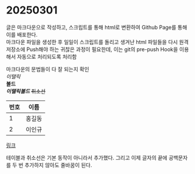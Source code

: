 # 20250301

글은 마크다운으로 작성하고, 스크립트를 통해 html로 변환하여 Github Page를 통해 이를 배포한다.  
마크다운 파일을 생성한 후 일일이 스크립트를 돌리고 생겨난 html 파일들을 다시 원격 저장소에 Push해야 하는 귀찮은 과정이 필요한데, 이는 git의 pre-push Hook을 이용해서 자동으로 처리되도록 처리함

마크다운의 문법들이 다 잘 되는지 확인  
_이탤릭_  
**볼드**  
**_이탤릭볼드_**
~~취소선~~

| 번호 | 이름   |
| ---- | ------ |
| 1    | 홍길동 |
| 2    | 이인규 |

[링크](https://gincheong.github.io)

테이블과 취소선은 기본 동작이 아니라서 추가했다.
그리고 이제 글자의 끝에 공백문자를 두 번 추가하지 않아도 줄바꿈이 된다.

